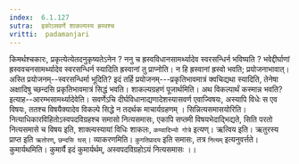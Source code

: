 ```yaml
---
index:  6.1.127
sutra:  इकोऽसवर्णे शाकल्यस्य ह्रस्वश्च
vritti:  padamanjari
---
```


किमर्थश्चकारः, प्रकृत्येत्येतदनुकृष्यतेऽनेन ? ननु च ह्रस्वविधानसामर्थ्यादेव स्वरसन्धिर्न भविष्यति ? भवेद्दीर्घाणां ह्रस्ववचनसामर्थ्यादेव स्वरसन्धिर्न स्यादिति ह्रस्वानां तु प्राप्नोति। न हि ह्रस्वानां ह्रस्वो भवति; प्रयोजनाभावात्। अस्ति प्रयोजनम्--स्वरसन्धिर्मा भूदिति? इदं तर्हि प्रयोजनम्---प्रकृतिभावमात्रं क्वचिद्यथा स्यादिति, तेनेषा अक्षादिषु च्छन्दसि प्रकृतिभावमात्रं सिद्धं भवति।
	शाकल्यग्रहणं पूजार्थमिति। अथ विकल्पार्थं कस्मान्न भवति? इत्याह--आरम्भसामर्थ्यादेवेति। सवर्णेऽचि दीर्घविधानाद्यणादेशस्यासवर्ण एवाज्विषयः, अस्यापि विधेः स एव विषयः, ततश्च विषयैक्यादेव विकल्पे सिद्धे न तदर्थक माचार्यग्रहणम् ।
	सिन्नित्यसमासयोरिति। नित्याधिकारविहितोऽस्वपदविग्रहश्च समासो नित्यसमासः, एकापि सप्तमी विषयभेदाद्भिद्यते, सिति परतो नित्यसमासे च विषय इति, शाक्ल्यस्यायां विधिः शाकलः, `कण्वादिभ्यो गोत्रे` इत्यण्। ऋत्विय इति। ऋतुरस्य प्राप्त इति `ऋतोरण्`, `छन्दसि घस्`। व्याकरणमिति। `कुगतिप्रादय` इति समासः, तत्र `नित्यम्` इत्यनुवर्त्तते। कुमार्यथमिति। कुमार्यै इदं कुमार्यर्थम्, अस्वपदविग्रहोऽयं नित्यसमासः ।।

